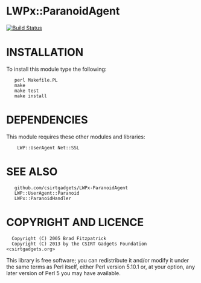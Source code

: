 LWPx::ParanoidAgent
==
[![Build Status](https://travis-ci.org/csirtgadgets/LWPx-ParanoidAgent.png?branch=stable)](https://travis-ci.org/csirtgadgets/LWPx-ParanoidAgent)


INSTALLATION
===

To install this module type the following:
```
   perl Makefile.PL
   make
   make test
   make install
```
DEPENDENCIES
===

This module requires these other modules and libraries:
```
    LWP::UserAgent Net::SSL
```
SEE ALSO
===
```
   github.com/csirtgadgets/LWPx-ParanoidAgent  
   LWP::UserAgent::Paranoid
   LWPx::ParanoidHandler
```
COPYRIGHT AND LICENCE
===
```
  Copyright (C) 2005 Brad Fitzpatrick  
  Copyright (C) 2013 by the CSIRT Gadgets Foundation <csirtgadgets.org>
```
This library is free software; you can redistribute it and/or modify
it under the same terms as Perl itself, either Perl version 5.10.1 or,
at your option, any later version of Perl 5 you may have available.
